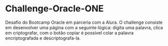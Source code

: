 # Challenge-Oracle-ONE

Desafio do Bootcamp Oracle em parceria com a Alura. O challenge consiste em desenvolver uma página com a seguinte lógica: digita uma palavra, clica em criptografar, com o botão copiar é possível colar a palavra encriptografada e descriptografa-la.
